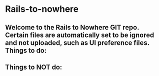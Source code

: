 # Rails-to-nowhere
Welcome to the Rails to Nowhere GIT repo.
Certain files are automatically set to be ignored and not uploaded, such as UI preference files.
Things to do:
-
Things to NOT do:
-

